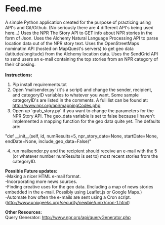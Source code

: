 <h1> Feed.me </h1>

A simple Python application created for the purpose of practicing using API's and Git/Github. (No seriously there are 4 different API's being used here...) Uses the NPR The Story API to GET info about NPR stories in the form of Json. Uses the Alchemy Natural Language Processing API to parse location data out of the NPR story text. Uses the OpenStreetMaps nominatim API (hosted on MapQuest's servers) to get geo data (latitude/longitude) from the Alchemy location data. Uses the SendGrid API to send users an e-mail containing the top stories from an NPR category of their choosing.
<br>
<br>
<b>Instructions:</b> 

1. Pip install requirements.txt 
2. Open 'mailsender.py' (it's a script) and change the sender, recipient, and categoryID variables to whatever you want. Some sample categoryID's are listed in the comments. A full list can be found at: http://www.npr.org/api/mappingCodes.php
3. Open up 'grab_story.py' if you want to change the parameters for the NPR Story API. The geo\_data variable is set to false because I haven't implemented a mapping function for the geo data quite yet. The defaults are:

 "def \_\_init\_\_(self, id, numResults=5, npr_story_date=None, startDate=None, endDate=None, include_geo_data=False)"

4. run mailsender.py and the recipient should receive an e-mail with the 5 (or whatever number numResults is set to) most recent stories from the categoryID. 

<b>Possible Future updates:</b><br>
-Making a nicer HTML e-mail format.<br>
-Incorporating more news sources.<br>
-Finding creative uses for the geo data. (Including a map of news stories embedded in the e-mail. Possibly using Leaflet.js or Google Maps.)<br>
-Automate how often the e-mails are sent using a Cron script.
(http://www.unixgeeks.org/security/newbie/unix/cron-1.html)

<b>Other Resources:</b>
<br>
Query Generator: http://www.npr.org/api/queryGenerator.php


